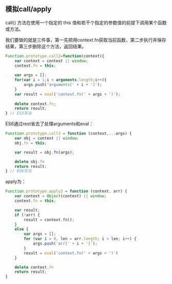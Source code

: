 模拟call/apply
----
call() 方法在使用一个指定的 this 值和若干个指定的参数值的前提下调用某个函数或方法。

我们要做的就是三件事，第一先把用context.fn获取当前函数，第二步执行并保存结果，第三步删除这个方法，返回结果。
```js
Function.prototype.call2=function(context){
	var context = context || window;
	context.fn = this;
  
	var args = [];
	for(var i = 1;i < arguments.length;i++){
		args.push('arguments[' + i + ']');
	} 
	var result = eval('context.fn(' + args + ')');
  
	delete context.fn;
	return result;
} // ES3写法
```
ES6通过rest省去了处理arguments和eval：
```js
Function.prototype.call3 = function (context,...args) {
    var obj = context || window;
    obj.fn = this;

    var result = obj.fn(args);

    delete obj.fn
    return result;
} // ES6写法
```
apply为：
```js
Function.prototype.apply2 = function (context, arr) {
    var context = Object(context) || window;
    context.fn = this;

    var result;
    if (!arr) {
        result = context.fn();
    }
    else {
        var args = [];
        for (var i = 0, len = arr.length; i < len; i++) {
            args.push('arr[' + i + ']');
        }
        result = eval('context.fn(' + args + ')')
    }

    delete context.fn
    return result;
}
```